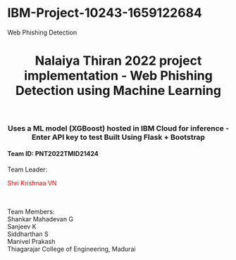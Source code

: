 # IBM-Project-10243-1659122684
Web Phishing Detection

<h1 align="center">Nalaiya Thiran 2022 project implementation - Web Phishing Detection using Machine Learning</h1>
<br/>
<h3 align="center">
Uses a ML model (XGBoost) hosted in IBM Cloud for inference - Enter API key to test
Built Using Flask + Bootstrap
</h3>


<h4>Team ID: PNT2022TMID21424</h4>

Team Leader: <br>
<p style="color:red">Shri Krishnaa VN</p> <br>
<br>
Team Members: <br>
Shankar Mahadevan G <br>
Sanjeev K <br>
Siddharthan S <br>
Manivel Prakash <br>
Thiagarajar College of Engineering, Madurai
